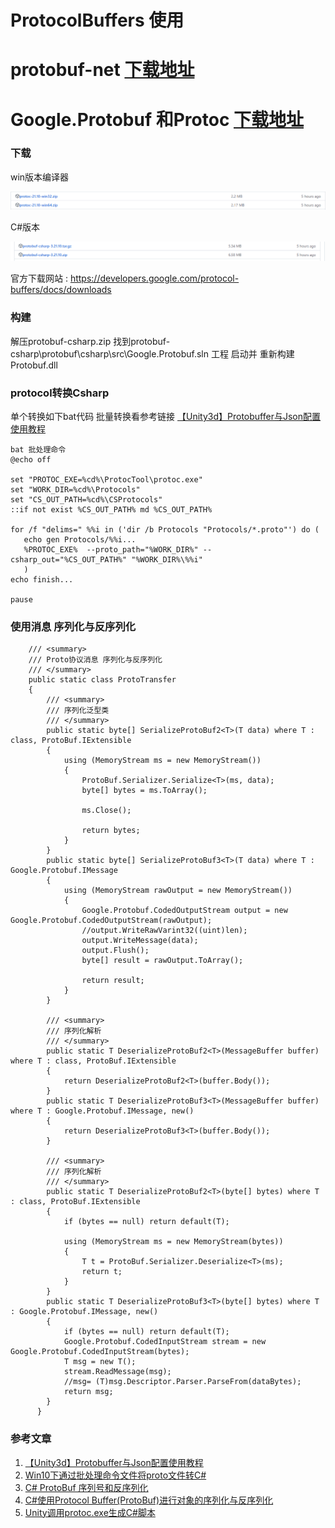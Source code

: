 # ProtocolBuffers 使用

# protobuf-net  [下载地址](https://github.com/protobuf-net/protobuf-net)

# Google.Protobuf 和Protoc [下载地址](https://github.com/protocolbuffers/protobuf)

### 下载

win版本编译器

![微信截图_20221201082651.png](83b6bdbeeaa175fa0d144886a373f9ed.png)

C#版本

![微信截图_20221201082331.png](5fed5f8800aab59d98e03121cff91417.png)

官方下载网站 : https://developers.google.com/protocol-buffers/docs/downloads

### 构建

解压protobuf-csharp.zip 找到protobuf-csharp\protobuf\csharp\src\Google.Protobuf.sln 工程
启动并 重新构建Protobuf.dll

### protocol转换Csharp

单个转换如下bat代码   批量转换看参考链接 <u>【Unity3d】Protobuffer与Json配置使用教程</u>

```
bat 批处理命令
@echo off

set "PROTOC_EXE=%cd%\ProtocTool\protoc.exe"
set "WORK_DIR=%cd%\Protocols"
set "CS_OUT_PATH=%cd%\CSProtocols"
::if not exist %CS_OUT_PATH% md %CS_OUT_PATH%

for /f "delims=" %%i in ('dir /b Protocols "Protocols/*.proto"') do (
   echo gen Protocols/%%i...
   %PROTOC_EXE%  --proto_path="%WORK_DIR%" --csharp_out="%CS_OUT_PATH%" "%WORK_DIR%\%%i"
   )
echo finish... 

pause

```

### 使用消息 序列化与反序列化

```
    /// <summary>
    /// Proto协议消息 序列化与反序列化
    /// </summary>
    public static class ProtoTransfer
    {
        /// <summary>
        /// 序列化泛型类
        /// </summary>
        public static byte[] SerializeProtoBuf2<T>(T data) where T : class, ProtoBuf.IExtensible
        {
            using (MemoryStream ms = new MemoryStream())
            {
                ProtoBuf.Serializer.Serialize<T>(ms, data);
                byte[] bytes = ms.ToArray();

                ms.Close();

                return bytes;
            }
        }
        public static byte[] SerializeProtoBuf3<T>(T data) where T : Google.Protobuf.IMessage
        {
            using (MemoryStream rawOutput = new MemoryStream())
            {
                Google.Protobuf.CodedOutputStream output = new Google.Protobuf.CodedOutputStream(rawOutput);
                //output.WriteRawVarint32((uint)len);
                output.WriteMessage(data);
                output.Flush();
                byte[] result = rawOutput.ToArray();

                return result;
            }
        }

        /// <summary>
        /// 序列化解析
        /// </summary>
        public static T DeserializeProtoBuf2<T>(MessageBuffer buffer) where T : class, ProtoBuf.IExtensible
        {
            return DeserializeProtoBuf2<T>(buffer.Body());
        }
        public static T DeserializeProtoBuf3<T>(MessageBuffer buffer) where T : Google.Protobuf.IMessage, new()
        {
            return DeserializeProtoBuf3<T>(buffer.Body());
        }

        /// <summary>
        /// 序列化解析
        /// </summary>
        public static T DeserializeProtoBuf2<T>(byte[] bytes) where T : class, ProtoBuf.IExtensible
        {
            if (bytes == null) return default(T);

            using (MemoryStream ms = new MemoryStream(bytes))
            {
                T t = ProtoBuf.Serializer.Deserialize<T>(ms);
                return t;
            }
        }
        public static T DeserializeProtoBuf3<T>(byte[] bytes) where T : Google.Protobuf.IMessage, new()
        {
            if (bytes == null) return default(T);
            Google.Protobuf.CodedInputStream stream = new Google.Protobuf.CodedInputStream(bytes);
            T msg = new T();
            stream.ReadMessage(msg);
            //msg= (T)msg.Descriptor.Parser.ParseFrom(dataBytes);
            return msg;
        }
      }
```

### 参考文章 

1. [【Unity3d】Protobuffer与Json配置使用教程](https://www.bilibili.com/video/BV13E411k75W/?spm_id_from=333.1007.top_right_bar_window_history.content.click&vd_source=fce87de82e171536b5b62345675848b6)
2. [Win10下通过批处理命令文件将proto文件转C#](https://blog.csdn.net/LAUGINJI/article/details/114424385)
3. [C# ProtoBuf 序列号和反序列化](https://blog.csdn.net/qq_28218253/article/details/79401135)
4. [C#使用Protocol Buffer(ProtoBuf)进行对象的序列化与反序列化](https://blog.csdn.net/e295166319/article/details/52806791)
5. [Unity调用protoc.exe生成C#脚本](https://blog.csdn.net/LM514104/article/details/124746319)